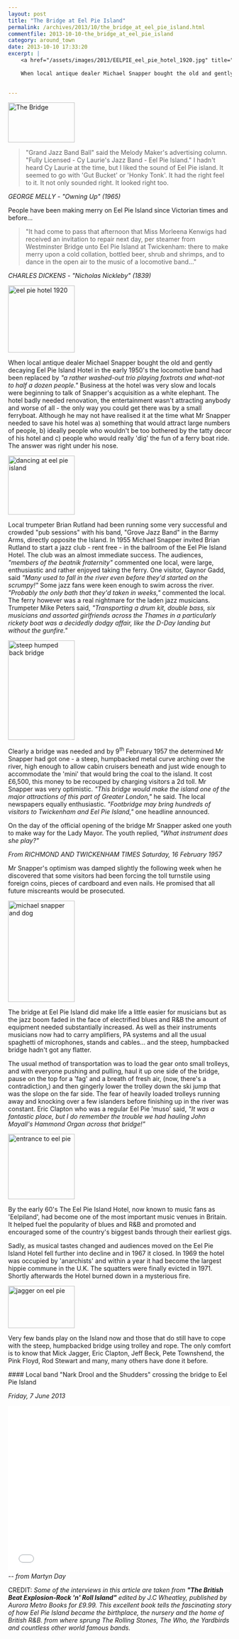 ```yaml
---
layout: post
title: "The Bridge at Eel Pie Island"
permalink: /archives/2013/10/the_bridge_at_eel_pie_island.html
commentfile: 2013-10-10-the_bridge_at_eel_pie_island
category: around_town
date: 2013-10-10 17:33:20
excerpt: |
    <a href="/assets/images/2013/EELPIE_eel_pie_hotel_1920.jpg" title="See larger version of - eel pie hotel 1920"><img src="/assets/images/2013/EELPIE_eel_pie_hotel_1920_thumb.jpg" width="150" height="151" alt="eel pie hotel 1920" class="photo right" /></a>
    
    When local antique dealer Michael Snapper bought the old and gently decaying Eel Pie Island Hotel in the early 1950's the locomotive band had been replaced by <em>"a rather washed-out trio playing foxtrots and what-not to half a dozen people."</em> Business at the hotel was very slow and locals were beginning to talk of Snapper's acquisition as a white elephant. The hotel badly needed renovation, the entertainment wasn't attracting anybody and worse of all - the only way you could get there was by a small ferryboat. Although he may not have realised it at the time what Mr Snapper needed to save his hotel was a) something that would attract large numbers of people, b) ideally people who wouldn't be too bothered by the tatty decor of his hotel and c) people who would really 'dig' the fun of a ferry boat ride. The answer was right under his nose.
    

---
```


<a href="/assets/images/2013/EELPIE_The_Bridge.jpg" title="See larger version of - The Bridge"><img src="/assets/images/2013/EELPIE_The_Bridge_thumb.jpg" width="150" height="90" alt="The Bridge" class="photo right" /></a>

> "Grand Jazz Band Ball" said the Melody Maker's advertising column. "Fully Licensed - Cy Laurie's Jazz Band - Eel Pie Island." I hadn't heard Cy Laurie at the time, but I liked the sound of Eel Pie island. It seemed to go with 'Gut Bucket' or 'Honky Tonk'. It had the right feel to it. It not only sounded right. It looked right too.

<cite>GEORGE MELLY - "Owning Up" (1965)</cite>

People have been making merry on Eel Pie Island since Victorian times and before...

> "It had come to pass that afternoon that Miss Morleena Kenwigs had received an invitation to repair next day, per steamer from Westminster Bridge unto Eel Pie Island at Twickenham: there to make merry upon a cold collation, bottled beer, shrub and shrimps, and to dance in the open air to the music of a locomotive band..."

<cite>CHARLES DICKENS - "Nicholas Nickleby" (1839)</cite>

<a href="/assets/images/2013/EELPIE_eel_pie_hotel_1920.jpg" title="See larger version of - eel pie hotel 1920"><img src="/assets/images/2013/EELPIE_eel_pie_hotel_1920_thumb.jpg" width="150" height="151" alt="eel pie hotel 1920" class="photo right" /></a>

When local antique dealer Michael Snapper bought the old and gently decaying Eel Pie Island Hotel in the early 1950's the locomotive band had been replaced by <em>"a rather washed-out trio playing foxtrots and what-not to half a dozen people."</em> Business at the hotel was very slow and locals were beginning to talk of Snapper's acquisition as a white elephant. The hotel badly needed renovation, the entertainment wasn't attracting anybody and worse of all - the only way you could get there was by a small ferryboat. Although he may not have realised it at the time what Mr Snapper needed to save his hotel was a) something that would attract large numbers of people, b) ideally people who wouldn't be too bothered by the tatty decor of his hotel and c) people who would really 'dig' the fun of a ferry boat ride. The answer was right under his nose.

<a href="/assets/images/2013/EELPIE_dancing-at-eel-pie-island.jpg" title="See larger version of - dancing at eel pie island"><img src="/assets/images/2013/EELPIE_dancing-at-eel-pie-island_thumb.jpg" width="150" height="133" alt="dancing at eel pie island" class="photo right" /></a>

Local trumpeter Brian Rutland had been running some very successful and crowded "pub sessions" with his band, "Grove Jazz Band" in the Barmy Arms, directly opposite the Island. In 1955 Michael Snapper invited Brian Rutland to start a jazz club - rent free - in the ballroom of the Eel Pie Island Hotel. The club was an almost immediate success. The audiences, <em>"members of the beatnik fraternity"</em> commented one local, were large, enthusiastic and rather enjoyed taking the ferry. One visitor, Gaynor Gadd, said <em>"Many used to fall in the river even before they'd started on the scrumpy!"</em> Some jazz fans were keen enough to swim across the river. <em>"Probably the only bath that they'd taken in weeks,"</em> commented the local. The ferry however was a real nightmare for the laden jazz musicians. Trumpeter Mike Peters said, <em>"Transporting a drum kit, double bass, six musicians and assorted girlfriends across the Thames in a particularly rickety boat was a decidedly dodgy affair, like the D-Day landing but without the gunfire."</em>

<a href="/assets/images/2013/EELPIE_steep_humped_back_bridge.jpg" title="See larger version of - steep humped back bridge"><img src="/assets/images/2013/EELPIE_steep_humped_back_bridge_thumb.jpg" width="150" height="224" alt="steep humped back bridge" class="photo right" /></a>

Clearly a bridge was needed and by 9<sup>th</sup> February 1957 the determined Mr Snapper had got one - a steep, humpbacked metal curve arching over the river, high enough to allow cabin cruisers beneath and just wide enough to accommodate the 'mini' that would bring the coal to the island. It cost £6,500, this money to be recouped by charging visitors a 2d toll. Mr Snapper was very optimistic. <em>"This bridge would make the island one of the major attractions of this part of Greater London,"</em> he said. The local newspapers equally enthusiastic. <em>"Footbridge may bring hundreds of visitors to Twickenham and Eel Pie Island,"</em> one headline announced.

<div markdown="1" class="box">
On the day of the official opening of the bridge Mr Snapper asked one youth to make way for the Lady Mayor. The youth replied, <em>"What instrument does she play?"</em>

<cite>From RICHMOND AND TWICKENHAM TIMES Saturday, 16 February 1957</cite>

</div>
Mr Snapper's optimism was damped slightly the following week when he discovered that some visitors had been forcing the toll turnstile using foreign coins, pieces of cardboard and even nails. He promised that all future miscreants would be prosecuted.

<a href="/assets/images/2013/EELPIE_michael_snapper_and_dog.jpg" title="See larger version of - michael snapper and dog"><img src="/assets/images/2013/EELPIE_michael_snapper_and_dog_thumb.jpg" width="150" height="228" alt="michael snapper and dog" class="photo right" /></a>

The bridge at Eel Pie Island did make life a little easier for musicians but as the jazz boom faded in the face of electrified blues and R&B the amount of equipment needed substantially increased. As well as their instruments musicians now had to carry amplifiers, PA systems and all the usual spaghetti of microphones, stands and cables... and the steep, humpbacked bridge hadn't got any flatter.

The usual method of transportation was to load the gear onto small trolleys, and with everyone pushing and pulling, haul it up one side of the bridge, pause on the top for a 'fag' and a breath of fresh air, (now, there's a contradiction,) and then gingerly lower the trolley down the ski jump that was the slope on the far side. The fear of heavily loaded trolleys running away and knocking over a few islanders before finishing up in the river was constant. Eric Clapton who was a regular Eel Pie 'muso' said, <em>"It was a fantastic place, but I do remember the trouble we had hauling John Mayall's Hammond Organ across that bridge!"</em>

<a href="/assets/images/2013/EELPIE_entrance_to_eel_pie.jpg" title="See larger version of - entrance to eel pie"><img src="/assets/images/2013/EELPIE_entrance_to_eel_pie_thumb.jpg" width="150" height="147" alt="entrance to eel pie" class="photo right" /></a>

By the early 60's The Eel Pie Island Hotel, now known to music fans as 'Eelpiland', had become one of the most important music venues in Britain. It helped fuel the popularity of blues and R&B and promoted and encouraged some of the country's biggest bands through their earliest gigs.

Sadly, as musical tastes changed and audiences moved on the Eel Pie Island Hotel fell further into decline and in 1967 it closed. In 1969 the hotel was occupied by 'anarchists' and within a year it had become the largest hippie commune in the U.K. The squatters were finally evicted in 1971. Shortly afterwards the Hotel burned down in a mysterious fire.

<a href="/assets/images/2013/EELPIE_jagger_on_eel_pie.jpg" title="See larger version of - jagger on eel pie"><img src="/assets/images/2013/EELPIE_jagger_on_eel_pie_thumb.jpg" width="150" height="95" alt="jagger on eel pie" class="photo right" /></a>

Very few bands play on the Island now and those that do still have to cope with the steep, humpbacked bridge using trolley and rope. The only comfort is to know that Mick Jagger, Eric Clapton, Jeff Beck, Pete Townshend, the Pink Floyd, Rod Stewart and many, many others have done it before.

<div markdown="1" class="box">
#### Local band "Nark Drool and the Shudders" crossing the bridge to Eel Pie Island

*Friday, 7 June 2013*

<iframe width="500" height="375" src="//www.youtube-nocookie.com/embed/vYJDeVi9pss?rel=0" frameborder="0" allowfullscreen>
</iframe>
</div>
<cite>-- from Martyn Day</cite>

CREDIT: <em>Some of the interviews in this article are taken from **"The British Beat Explosion-Rock 'n' Roll Island"** edited by J.C Wheatley, published by Aurora Metro Books for £9.99. This excellent book tells the fascinating story of how Eel Pie Island became the birthplace, the nursery and the home of British R&B. from where sprung The Rolling Stones, The Who, the Yardbirds and countless other world famous bands.</em>
